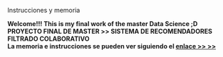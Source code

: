 



Instrucciones y memoria 

<strong>Welcome!!! This is my final work of the master Data Science ;D<br>
PROYECTO FINAL DE MASTER >> SISTEMA DE RECOMENDADORES FILTRADO COLABORATIVO<br>
La memoria e instrucciones se pueden ver siguiendo el <a href="http://files.grouplens.org/datasets/movielens/">enlace >>  >></a> </strong><br><br>

